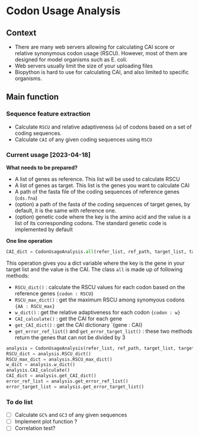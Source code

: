# Codon Usage Analysis

## Context

- There are many web servers allowing for calculating CAI score or relative synonymous codon usage (RSCU). However, most of them are designed for model organisms such as E. coli. 
- Web servers usually limit the size of your uploading files
- Biopython is hard to use for calculating CAI, and also limited to specific organisms. 

## Main function

### Sequence feature extraction

- Calculate `RSCU` and relative adaptiveness (`w`) of codons based on a set of coding sequences.
- Calculate `CAI` of any given coding sequences using `RSCU`

### Current usage [2023-04-18]

**What needs to be prepared?**

- A list of genes as reference. This list will be used to calculate RSCU 
- A list of genes as target. This list is the genes you want to calculate CAI
- A path of the fasta file of the coding sequences of reference genes (`cds.fna`)
- (option) a path of the fasta of the coding sequences of target genes, by default, it is the same with reference one.
- (option) genetic code where the key is the amino acid and the value is a list of its corresponding codons. The standard genetic code is implemented by default

**One line operation**

```python
CAI_dict = CodonUsageAnalysis.all(refer_list, ref_path, target_list, target_path=target_path)
```

This operation gives you a dict variable where the key is the gene in your target list and the value is the CAI. The class `all` is made up of following methods: 

- `RSCU_dict()` : calculate the RSCU values for each codon based on the reference genes `{codon : RSCU}`
- `RSCU_max_dict()` : get the maximum RSCU among synomyous codons `{AA : RSCU_max}`
- `w_dict()` : get the relative adaptiveness for each codon `{codon : w}`
- `CAI_calculate()` : get the CAI for each gene 
- `get_CAI_dict()` : get the CAI dictionary `{gene : CAI}
- `get_error_ref_list()` and `get_error_target_list()` : these two methods return the genes that can not be divided by 3

```python
analysis = CodonUsageAnalysis(refer_list, ref_path, target_list, target_path=target_path)
RSCU_dict = analysis.RSCU_dict()
RSCU_max_dict = analysis.RSCU_max_dict()
w_dict = analysis.w_dict()
analysis.CAI_calculate()
CAI_dict = analysis.get_CAI_dict()
error_ref_list = analysis.get_error_ref_list()
error_target_list = analysis.get_error_target_list()
```

### To do list

- [ ] Calculate `GC%` and `GC3` of any given sequences
- [ ] Implement plot function ?
- [ ] Correlation test?